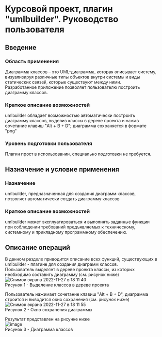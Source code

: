 # Курсовой проект, плагин "umlbuilder". Руководство пользователя
## Введение
### Область применения
  Диаграмма классов – это UML-диаграмма, которая описывает систему, визуализируя различные типы объектов внутри системы и виды статических связей, которые существуют между ними.  
  Разработанное приложение позволяет пользователю построить диаграмму классов.

### Краткое описание возможностей
  umlbuilder обладает возможностью автоматически построить диаграмму классов, выделив классы в дереве проекта и нажав сочетание клавиш "Alt + B + D"; диаграмма сохраняется в формате "png"

### Уровень подготовки пользователя
  Плагин прост в использовании, специально подготовки не требуется.
 
## Назначение и условие применения
### Назначение
  umlbuilder, предназначенная для создания диаграмм классов, позволяет автоматически создать диаграмму классов

### Краткое описание возможностей
  umlbuilder может эксплуатироваться и выполнять заданные функции при соблюдении требований предъявляемых к техническому, системному и прикладному программному обеспечению.

## Описание операций
  В данном разделе приводится описание всех функций, существующих в umlbuilder - плагине для создания диаграмм классов.  
  Пользователь выделяет в дереве проекта классы, из которых необходимо составить диаграмму (см. рисунок ниже)
    ![Снимок экрана 2022-11-27 в 18 11 40](https://user-images.githubusercontent.com/107755206/204142624-2d03cf5d-f8b1-4306-a89a-e9d1b45490ec.png)  
   Рисунок 1 - Выделение классов в дереве проекта
  
  Пользователь нажимает сочетание клавиш "Alt + B + D", диаграмма строится и выводится окно сохранения (см. рисунок ниже)
    ![Снимок экрана 2022-11-27 в 18 11 55](https://user-images.githubusercontent.com/107755206/204142634-ae1bd35f-cbdb-47b3-98a8-64a7a15bfd1c.png)  
   Рисунок 2 - Окно сохранения диаграммы
   
  Результат представлен на рисунке ниже  
   ![image](https://user-images.githubusercontent.com/107755206/204142639-3c0005fc-d883-4fc6-99a9-036605ef1529.png)  
   Рисунок 3 - Диаграмма классов
  
